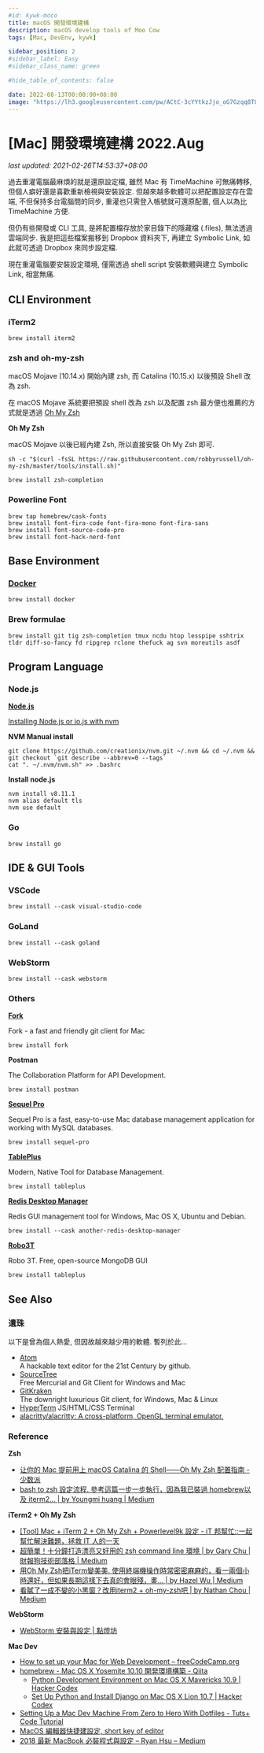 ```yaml
---
#id: kywk-moco
title: macOS 開發環境建構
description: macOS develop tools of Moo Cow
tags: [Mac, DevEnv, kywk]

sidebar_position: 2
#sidebar_label: Easy
#sidebar_class_name: green

#hide_table_of_contents: false

date: 2022-08-13T00:00:00+08:00
image: "https://lh3.googleusercontent.com/pw/ACtC-3cYYtkzJjo_oG7Gzqq8T8XQm4V_qLE3wGWVKOahp6YT4lo-on60NJmjrkkatnizX1b-uID-MCM2ztsXH9z27cMRtql3PA5cpYZYbMfSPuM5Yh3MmqnjnnXYkTg6vtIiBL5SGAQRRAI9zEBIOoyP3tZpuA?authuser=0"
---
```


[Mac] 開發環境建構 2022.Aug
=========================

_last updated: 2021-02-26T14:53:37+08:00_

過去重灌電腦最麻煩的就是還原設定檔, 雖然 Mac 有 TimeMachine 可無痛轉移, 但個人癖好還是喜歡重新檢視與安裝設定.
但越來越多軟體可以把配置設定存在雲端, 不但保持多台電腦間的同步, 重灌也只需登入帳號就可還原配置, 個人以為比 TimeMachine 方便.

但仍有些開發或 CLI 工具, 是將配置檔存放於家目錄下的隱藏檔 (.files),
無法透過雲端同步. 
我是把這些檔案搬移到 Dropbox 資料夾下, 再建立 Symbolic Link, 
如此就可透過 Dropbox 來同步設定檔. 

現在重灌電腦要安裝設定環境, 僅需透過 shell script 安裝軟體與建立 Symbolic Link, 相當無痛.

<!-- more -->

CLI Environment
---------------

### iTerm2 ###

``` shell
brew install iterm2
```

### zsh and oh-my-zsh ###

macOS Mojave (10.14.x) 開始內建 zsh, 而 Catalina (10.15.x) 以後預設 Shell 改為 zsh.

在 macOS Mojave 系統要把預設 shell 改為 zsh 以及配置 zsh 最方便也推薦的方式就是透過 [Oh My Zsh](https://ohmyz.sh)


__Oh My Zsh__

macOS Mojave 以後已經內建 Zsh, 所以直接安裝 Oh My Zsh 即可. 


``` shell
sh -c "$(curl -fsSL https://raw.githubusercontent.com/robbyrussell/oh-my-zsh/master/tools/install.sh)"
```


``` shell
brew install zsh-completion 
```

### Powerline Font ###

``` shell
brew tap homebrew/cask-fonts
brew install font-fira-code font-fira-mono font-fira-sans 
brew install font-source-code-pro
brew install font-hack-nerd-font
```



Base Environment
----------------

### [Docker](https://www.docker.com) ###

``` shell
brew install docker
```

### Brew formulae ###

``` shell
brew install git tig zsh-completion tmux ncdu htop lesspipe sshtrix tldr diff-so-fancy fd ripgrep rclone thefuck ag svn moreutils asdf
```



Program Language
----------------

### Node.js ###

__[Node.js](https://nodejs.org/)__

[Installing Node.js or io.js with nvm](http://goo.gl/26nHDf)

__NVM Manual install__
```
git clone https://github.com/creationix/nvm.git ~/.nvm && cd ~/.nvm && git checkout `git describe --abbrev=0 --tags`  
cat ". ~/.nvm/nvm.sh" >> .bashrc
```

__Install node.js__

``` shell
nvm install v8.11.1
nvm alias default tls
nvm use default
```

### Go ###

``` shell
brew install go
```



IDE & GUI Tools
---------------

### VSCode ###

``` shell
brew install --cask visual-studio-code
```

### GoLand ###

``` shell
brew install --cask goland
```

### WebStorm ###

``` shell 
brew install --cask webstorm
```

### Others ###

__[Fork](https://git-fork.com/)__

Fork - a fast and friendly git client for Mac

```shell
brew install fork
```

__Postman__

The Collaboration Platform for API Development.

```shell
brew install postman
```

__[Sequel Pro](http://www.sequelpro.com/)__

Sequel Pro is a fast, easy-to-use Mac database management application for working with MySQL databases.

```shell
brew install sequel-pro
```

__[TablePlus](https://tableplus.com)__

Modern, Native Tool for Database Management.

```shell
brew install tableplus
```

__[Redis Desktop Manager](https://rdm.dev)__

Redis GUI management tool for Windows, Mac OS X, Ubuntu and Debian.

```shell
brew install --cask another-redis-desktop-manager
```

__[Robo3T](https://robomongo.org)__

Robo 3T. Free, open-source MongoDB GUI

``` shell
brew install tableplus
```


See Also
--------

### 遺珠 ###

以下是曾為個人熱愛, 但因故越來越少用的軟體. 暫列於此...

-   [Atom](https://atom.io/)  
    A hackable text editor for the 21st Century by github.
-   [SourceTree](http://sourcetreeapp.com/)  
    Free Mercurial and Git Client for Windows and Mac
-   [GitKraken](https://www.gitkraken.com/)  
    The downright luxurious Git client, for Windows, Mac & Linux
-   [HyperTerm](https://hyperterm.org/)
    JS/HTML/CSS Terminal
-   [alacritty/alacritty: A cross-platform, OpenGL terminal emulator.](https://github.com/alacritty/alacritty)

### Reference ###

__Zsh__

-   [让你的 Mac 提前用上 macOS Catalina 的 Shell——Oh My Zsh 配置指南 - 少数派](https://sspai.com/post/55176)
-   [bash to zsh 設定流程. 參考這篇一步一步執行，因為我已裝過 homebrew以及 iterm2… | by Youngmi huang | Medium](https://cyeninesky3.medium.com/bin-to-zsh-%E8%A8%AD%E5%AE%9A%E6%B5%81%E7%A8%8B-d29fe60a4121)

__iTerm2 + Oh My Zsh__

-   [[Tool] Mac + iTerm 2 + Oh My Zsh + Powerlevel9k 設定 - iT 邦幫忙::一起幫忙解決難題，拯救 IT 人的一天](https://ithelp.ithome.com.tw/articles/10192874)
-   [超簡單！十分鐘打造漂亮又好用的 zsh command line 環境 | by Gary Chu | 財報狗技術部落格 | Medium](https://medium.com/statementdog-engineering/prettify-your-zsh-command-line-prompt-3ca2acc967f)
-   [用Oh My Zsh把iTerm變美美. 使用終端機操作時常密密麻麻的，看一兩個小時還好，但如果長期這樣下去真的會眼殘，畫… | by Hazel Wu | Medium](https://medium.com/@hazelwu/%E7%94%A8oh-my-zsh%E6%8A%8Aiterm%E8%AE%8A%E7%BE%8E%E7%BE%8E-8a18daa8eac)
-   [看膩了一成不變的小黑窗？改用iterm2 + oh-my-zsh吧 | by Nathan Chou | Medium](https://medium.com/@h86991868/%E7%9C%8B%E8%86%A9%E4%BA%86%E4%B8%80%E6%88%90%E4%B8%8D%E8%AE%8A%E7%9A%84%E5%B0%8F%E9%BB%91%E7%AA%97-%E6%94%B9%E7%94%A8iterm2-oh-my-zsh%E5%90%A7-cc2b0683acb)

__WebStorm__

-   [WebStorm 安裝與設定 | 點燈坊](https://fpjs.fun/webstorm/general/setup/)

__Mac Dev__

-   [How to set up your Mac for Web Development – freeCodeCamp.org](https://goo.gl/ZDYqar)
-   [homebrew - Mac OS X Yosemite 10.10 開発環境構築 - Qiita](http://goo.gl/XOrSV6)
    -   [Python Development Environment on Mac OS X Mavericks 10.9 | Hacker Codex](http://goo.gl/8JkuvS)
    -   [Set Up Python and Install Django on Mac OS X Lion 10.7 | Hacker Codex](http://goo.gl/5yhNGk)
-   [Setting Up a Mac Dev Machine From Zero to Hero With Dotfiles - Tuts+ Code Tutorial](http://goo.gl/YkCvoT)
-   [MacOS 編輯器快捷建設定, short key of editor](http://goo.gl/gSnCRv)
-   [2018 最新 MacBook 必裝程式與設定 – Ryan Hsu – Medium](https://goo.gl/YZfREq)
